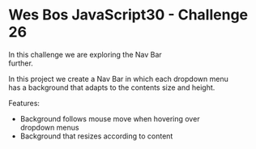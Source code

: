 # Wes Bos JavaScript30 - Challenge 26

In this challenge we are exploring the Nav Bar  
further.

In this project we create a Nav Bar in which each dropdown menu  
has a background that adapts to the contents size and height.

Features:  
* Background follows mouse move when hovering over  
  dropdown menus
* Background that resizes according to content
